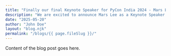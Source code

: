 ```yaml
---
title: "Finally our final Keynote Speaker for PyCon India 2024 - Mars Lee!"
description: "We are excited to announce Mars Lee as a Keynote Speaker for PyCon India 2024!"
date: "2025-05-20"
author: "John Doe"
layout: "blog.njk"
permalink: "/blogs/{{ page.fileSlug }}/"
---
```


Content of the blog post goes here.
